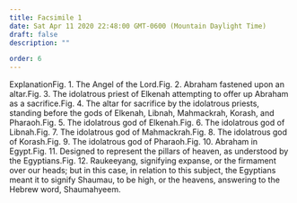 ```yaml
---
title: Facsimile 1
date: Sat Apr 11 2020 22:48:00 GMT-0600 (Mountain Daylight Time)
draft: false
description: ""

order: 6
---
```

    
ExplanationFig. 1. The Angel of the Lord.Fig. 2. Abraham fastened upon an altar.Fig. 3. The idolatrous priest of Elkenah attempting to offer up Abraham as a sacrifice.Fig. 4. The altar for sacrifice by the idolatrous priests, standing before the gods of Elkenah, Libnah, Mahmackrah, Korash, and Pharaoh.Fig. 5. The idolatrous god of Elkenah.Fig. 6. The idolatrous god of Libnah.Fig. 7. The idolatrous god of Mahmackrah.Fig. 8. The idolatrous god of Korash.Fig. 9. The idolatrous god of Pharaoh.Fig. 10. Abraham in Egypt.Fig. 11. Designed to represent the pillars of heaven, as understood by the Egyptians.Fig. 12. Raukeeyang, signifying expanse, or the firmament over our heads; but in this case, in relation to this subject, the Egyptians meant it to signify Shaumau, to be high, or the heavens, answering to the Hebrew word, Shaumahyeem.

